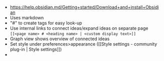 - https://help.obsidian.md/Getting+started/Download+and+install+Obsidian
- Uses markdown
- "#" to create tags for easy look-up
- Use internal links to connect ideas/expand ideas on separate page `[[<page name> # <heading name> | <custom display text>]]`
- Graph view shows overview of connected ideas
- Set style under preferences>appearance ([[Style settings - community plug-in | Style settings]])
- 